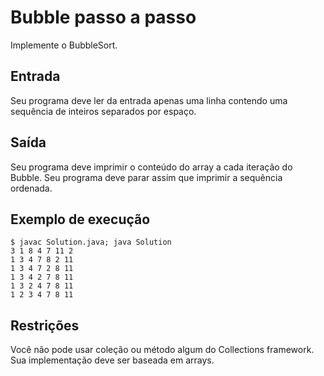 # Bubble passo a passo

Implemente o BubbleSort.

## Entrada

Seu programa deve ler da entrada apenas uma linha contendo uma sequência de inteiros separados por espaço.

## Saída

Seu programa deve imprimir o conteúdo do array a cada iteração do Bubble. Seu programa deve parar assim que imprimir a sequência ordenada.

## Exemplo de execução

	$ javac Solution.java; java Solution
	3 1 8 4 7 11 2
	1 3 4 7 8 2 11
	1 3 4 7 2 8 11
	1 3 4 2 7 8 11
	1 3 2 4 7 8 11
	1 2 3 4 7 8 11

## Restrições

Você não pode usar coleção ou método algum do Collections framework. Sua implementação deve ser baseada em arrays.